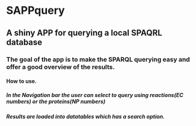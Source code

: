 # SAPPquery
## A shiny APP for querying a local SPAQRL database 

### The goal of the app is to make the SPARQL querying easy and offer a good overview of the results.

#### How to use.
##### In the Navigation bar the user can select to query using reactions(EC numbers) or the proteins(NP numbers)
##### Results are loaded into datatables which has a search option.
